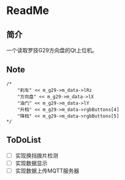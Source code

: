 # ReadMe
## 简介
一个读取罗技G29方向盘的Qt上位机。
## Note
```
/*
    "刹车" << m_g29->m_data->lRz
    "方向盘" << m_g29->m_data->lX
    "油门" << m_g29->m_data->lY
    "升档" << m_g29->m_data->rgbButtons[4]
    "降档" << m_g29->m_data->rgbButtons[5]
*/
```
## ToDoList
- [ ] 实现换挡拨片检测
- [ ] 实现数据显示
- [ ] 实现数据上传MQTT服务器